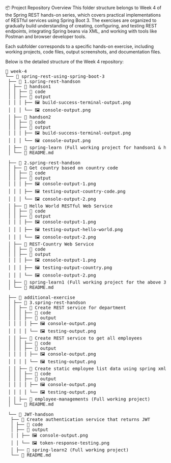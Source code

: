 📦 Project Repository Overview
This folder structure belongs to Week 4 of the Spring REST hands-on series, which covers practical implementations of RESTful services using Spring Boot 3. The exercises are organized to gradually build understanding of creating, configuring, and testing REST endpoints, integrating Spring beans via XML, and working with tools like Postman and browser developer tools.

Each subfolder corresponds to a specific hands-on exercise, including working projects, code files, output screenshots, and documentation files.

Below is the detailed structure of the Week 4 repository:

<pre>📁 week-4
└── 📁 spring-rest-using-spring-boot-3
 ├── 📁 1.spring-rest-handson
 │ ├── 📁 handson1
 │ │ ├── 📁 code
 │ │ ├── 📁 output
 │ │ │ ├── 🖼️ build-success-terminal-output.png
 │ │ │ └── 🖼️ console-output.png
 │ ├── 📁 handson2
 │ │ ├── 📁 code
 │ │ ├── 📁 output
 │ │ │ ├── 🖼️ build-success-terminal-output.png
 │ │ │ └── 🖼️ console-output.png
 │ ├── 📁 spring-learn (Full working project for handson1 & handson2)
 │ └── 📄 README.md
 
 ├── 📁 2.spring-rest-handson
 │ ├── 📁 Get country based on country code
 │ │ ├── 📁 code
 │ │ ├── 📁 output
 │ │ │ ├── 🖼️ console-output-1.png
 │ │ │ ├── 🖼️ testing-output-country-code.png
 │ │ │ └── 🖼️ console-output-2.png
 │ ├── 📁 Hello World RESTful Web Service
 │ │ ├── 📁 code
 │ │ ├── 📁 output
 │ │ │ ├── 🖼️ console-output-1.png
 │ │ │ ├── 🖼️ testing-output-hello-world.png
 │ │ │ └── 🖼️ console-output-2.png
 │ ├── 📁 REST-Country Web Service
 │ │ ├── 📁 code
 │ │ ├── 📁 output
 │ │ │ ├── 🖼️ console-output-1.png
 │ │ │ ├── 🖼️ testing-output-country.png
 │ │ │ └── 🖼️ console-output-2.png
 │ ├── 📁 spring-learn1 (Full working project for the above 3 exercises)
 │ └── 📄 README.md
 
 ├── 📁 additional-exercise
 │ ├── 📁 3.spring-rest-handson
 │ │ ├── 📁 Create REST service for department
 │ │ │ ├── 📁 code
 │ │ │ ├── 📁 output
 │ │ │ │ ├── 🖼️ console-output.png
 │ │ │ │ └── 🖼️ testing-output.png
 │ │ ├── 📁 Create REST service to get all employees
 │ │ │ ├── 📁 code
 │ │ │ ├── 📁 output
 │ │ │ │ ├── 🖼️ console-output.png
 │ │ │ │ └── 🖼️ testing-output.png
 │ │ ├── 📁 Create static employee list data using spring xml configuration
 │ │ │ ├── 📁 code
 │ │ │ ├── 📁 output
 │ │ │ │ ├── 🖼️ console-output.png
 │ │ │ │ └── 🖼️ testing-output.png
 │ │ ├── 📁 employee-managements (Full working project)
 │ └── 📄 README.md
 
 └── 📁 JWT-handson
  ├── 📁 Create authentication service that returns JWT
  │ ├── 📁 code
  │ ├── 📁 output
  │ │ ├── 🖼️ console-output.png
  │ │ └── 🖼️ token-response-testing.png
  │ ├── 📁 spring-learn2 (Full working project)
  └── 📄 README.md</pre>
